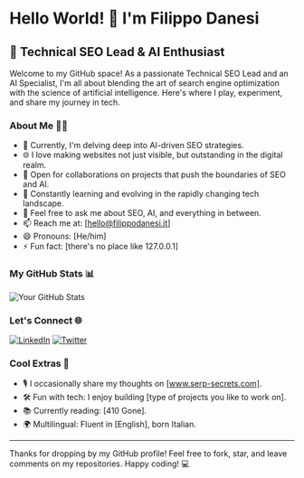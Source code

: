 # Hello World! 👋 I'm Filippo Danesi
## 🚀 Technical SEO Lead & AI Enthusiast

Welcome to my GitHub space! As a passionate Technical SEO Lead and an AI Specialist, I'm all about blending the art of search engine optimization with the science of artificial intelligence. Here's where I play, experiment, and share my journey in tech.

### About Me 🧑‍💻

- 🤖 Currently, I'm delving deep into AI-driven SEO strategies.
- 🌐 I love making websites not just visible, but outstanding in the digital realm.
- 🤝 Open for collaborations on projects that push the boundaries of SEO and AI.
- 🌱 Constantly learning and evolving in the rapidly changing tech landscape.
- 💬 Feel free to ask me about SEO, AI, and everything in between.
- 📫 Reach me at: [hello@filippodanesi.it]
- 😄 Pronouns: [He/him]
- ⚡ Fun fact: [there's no place like 127.0.0.1]

### My GitHub Stats 📊

![Your GitHub Stats](https://github-readme-stats.vercel.app/api?username=filippodanesi&show_icons=true)

### Let's Connect 🌐

[![LinkedIn](https://img.shields.io/badge/LinkedIn-filippodanesi-blue?style=flat-square&logo=linkedin)]([https://www.linkedin.com/in/filippodanesi/])
[![Twitter](https://img.shields.io/badge/Twitter-@filippodanesi-blue?style=flat-square&logo=twitter)]([https://twitter.com/filippodanesi])

### Cool Extras 🌟

- 🎙️ I occasionally share my thoughts on [www.serp-secrets.com].
- 🛠️ Fun with tech: I enjoy building [type of projects you like to work on].
- 📚 Currently reading: [410 Gone].
- 🌍 Multilingual: Fluent in [English], born Italian.

---

Thanks for dropping by my GitHub profile! Feel free to fork, star, and leave comments on my repositories. Happy coding! 💻
